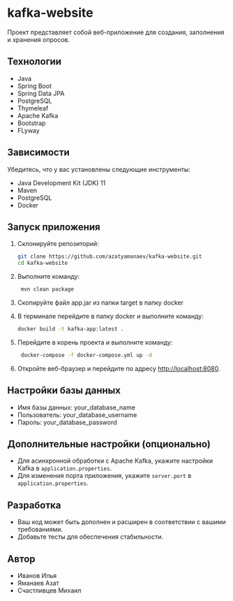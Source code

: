 # kafka-website

Проект представляет собой веб-приложение для создания, заполнения и хранения опросов.

## Технологии

- Java
- Spring Boot
- Spring Data JPA
- PostgreSQL
- Thymeleaf
- Apache Kafka 
- Bootstrap
- FLyway

## Зависимости

Убедитесь, что у вас установлены следующие инструменты:

- Java Development Kit (JDK) 11
- Maven
- PostgreSQL
- Docker

## Запуск приложения

1. Склонируйте репозиторий:

    ```bash
    git clone https://github.com/azatyamanaev/kafka-website.git
    cd kafka-website
    ```
    
2. Выполните команду:
   ```bash
    mvn clean package
    ```
   
3. Скопируйте файл app.jar из папки target в папку docker

4. В терминале перейдите в папку docker и выполните команду:
    ```bash
    docker build -t kafka-app:latest .
    ```

5. Перейдите в корень проекта и выполните команду:
   ```bash
    docker-сompose -f docker-compose.yml up -d
    ```

6. Откройте веб-браузер и перейдите по адресу [http://localhost:8080](http://localhost:8080).

## Настройки базы данных

- Имя базы данных: your_database_name
- Пользователь: your_database_username
- Пароль: your_database_password


## Дополнительные настройки (опционально)

- Для асинхронной обработки с Apache Kafka, укажите настройки Kafka в `application.properties`.
- Для изменения порта приложения, укажите `server.port` в `application.properties`.

## Разработка

- Ваш код может быть дополнен и расширен в соответствии с вашими требованиями.
- Добавьте тесты для обеспечения стабильности.

## Автор

- Иванов Илья
- Яманаев Азат
- Счастливцев Михаил

